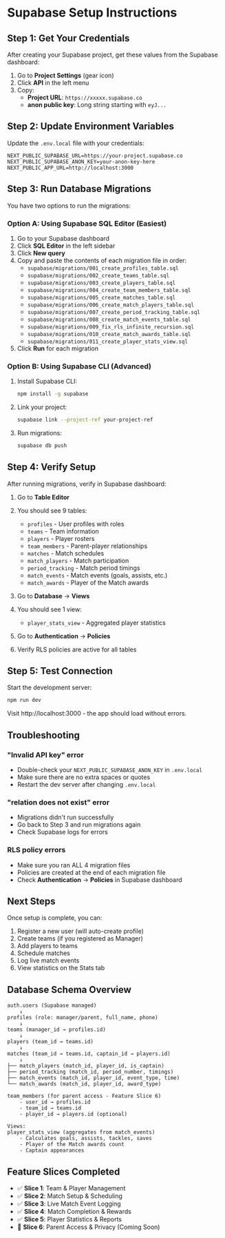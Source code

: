# Supabase Setup Instructions

## Step 1: Get Your Credentials

After creating your Supabase project, get these values from the Supabase dashboard:

1. Go to **Project Settings** (gear icon)
2. Click **API** in the left menu
3. Copy:
   - **Project URL**: `https://xxxxx.supabase.co`
   - **anon public key**: Long string starting with `eyJ...`

## Step 2: Update Environment Variables

Update the `.env.local` file with your credentials:

```env
NEXT_PUBLIC_SUPABASE_URL=https://your-project.supabase.co
NEXT_PUBLIC_SUPABASE_ANON_KEY=your-anon-key-here
NEXT_PUBLIC_APP_URL=http://localhost:3000
```

## Step 3: Run Database Migrations

You have two options to run the migrations:

### Option A: Using Supabase SQL Editor (Easiest)

1. Go to your Supabase dashboard
2. Click **SQL Editor** in the left sidebar
3. Click **New query**
4. Copy and paste the contents of each migration file in order:
   - `supabase/migrations/001_create_profiles_table.sql`
   - `supabase/migrations/002_create_teams_table.sql`
   - `supabase/migrations/003_create_players_table.sql`
   - `supabase/migrations/004_create_team_members_table.sql`
   - `supabase/migrations/005_create_matches_table.sql`
   - `supabase/migrations/006_create_match_players_table.sql`
   - `supabase/migrations/007_create_period_tracking_table.sql`
   - `supabase/migrations/008_create_match_events_table.sql`
   - `supabase/migrations/009_fix_rls_infinite_recursion.sql`
   - `supabase/migrations/010_create_match_awards_table.sql`
   - `supabase/migrations/011_create_player_stats_view.sql`
5. Click **Run** for each migration

### Option B: Using Supabase CLI (Advanced)

1. Install Supabase CLI:
   ```bash
   npm install -g supabase
   ```

2. Link your project:
   ```bash
   supabase link --project-ref your-project-ref
   ```

3. Run migrations:
   ```bash
   supabase db push
   ```

## Step 4: Verify Setup

After running migrations, verify in Supabase dashboard:

1. Go to **Table Editor**
2. You should see 9 tables:
   - `profiles` - User profiles with roles
   - `teams` - Team information
   - `players` - Player rosters
   - `team_members` - Parent-player relationships
   - `matches` - Match schedules
   - `match_players` - Match participation
   - `period_tracking` - Match period timings
   - `match_events` - Match events (goals, assists, etc.)
   - `match_awards` - Player of the Match awards

3. Go to **Database** → **Views**
4. You should see 1 view:
   - `player_stats_view` - Aggregated player statistics

5. Go to **Authentication** → **Policies**
6. Verify RLS policies are active for all tables

## Step 5: Test Connection

Start the development server:

```bash
npm run dev
```

Visit http://localhost:3000 - the app should load without errors.

## Troubleshooting

### "Invalid API key" error
- Double-check your `NEXT_PUBLIC_SUPABASE_ANON_KEY` in `.env.local`
- Make sure there are no extra spaces or quotes
- Restart the dev server after changing `.env.local`

### "relation does not exist" error
- Migrations didn't run successfully
- Go back to Step 3 and run migrations again
- Check Supabase logs for errors

### RLS policy errors
- Make sure you ran ALL 4 migration files
- Policies are created at the end of each migration file
- Check **Authentication** → **Policies** in Supabase dashboard

## Next Steps

Once setup is complete, you can:
1. Register a new user (will auto-create profile)
2. Create teams (if you registered as Manager)
3. Add players to teams
4. Schedule matches
5. Log live match events
6. View statistics on the Stats tab

## Database Schema Overview

```
auth.users (Supabase managed)
    ↓
profiles (role: manager/parent, full_name, phone)
    ↓
teams (manager_id → profiles.id)
    ↓
players (team_id → teams.id)
    ↓
matches (team_id → teams.id, captain_id → players.id)
    ↓
├── match_players (match_id, player_id, is_captain)
├── period_tracking (match_id, period_number, timings)
├── match_events (match_id, player_id, event_type, time)
└── match_awards (match_id, player_id, award_type)

team_members (for parent access - Feature Slice 6)
    - user_id → profiles.id
    - team_id → teams.id
    - player_id → players.id (optional)

Views:
player_stats_view (aggregates from match_events)
    - Calculates goals, assists, tackles, saves
    - Player of the Match awards count
    - Captain appearances
```

## Feature Slices Completed

- ✅ **Slice 1**: Team & Player Management
- ✅ **Slice 2**: Match Setup & Scheduling
- ✅ **Slice 3**: Live Match Event Logging
- ✅ **Slice 4**: Match Completion & Rewards
- ✅ **Slice 5**: Player Statistics & Reports
- 🚧 **Slice 6**: Parent Access & Privacy (Coming Soon)
